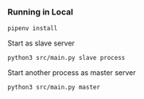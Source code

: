 

### Running in Local

```
pipenv install
```

Start as slave server

```
python3 src/main.py slave process
```

Start another process as master server

```
python3 src/main.py master
```

